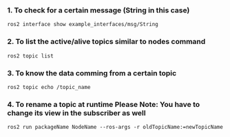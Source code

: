 ### 1. To check for a certain message (String in this case) 
``` 
ros2 interface show example_interfaces/msg/String

``` 



### 2. To list the active/alive topics similar to nodes command

``` 
ros2 topic list

```

### 3. To know the data comming from a certain topic

``` 
ros2 topic echo /topic_name

``` 
### 4. To rename a topic at runtime Please Note: You have to change its view in the subscriber as well 

  ```
  ros2 run packageName NodeName --ros-args -r oldTopicName:=newTopicName
```
